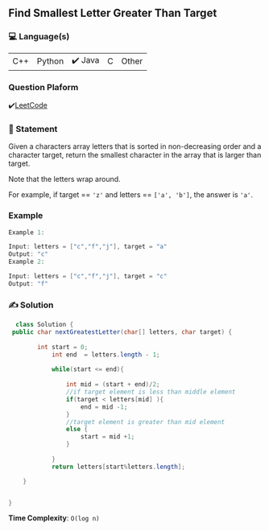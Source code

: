 ## Find Smallest Letter Greater Than Target

### 💻 Language(s)

<table>
    <tr>
        <td> C++</td>
        <td> Python</td>
        <td>✔️ Java</td>
        <td>  C</td>
        <td>  Other</td>
    </tr>
</table>

### Question Plaform

✔️[LeetCode](https://leetcode.com/problems/find-smallest-letter-greater-than-target/)

### 📖 Statement

Given a characters array letters that is sorted in non-decreasing order and a character target, return the smallest character in the array that is larger than target.

Note that the letters wrap around.

For example, if target == `'z'` and letters == `['a', 'b']`, the answer is `'a'`.


### Example 
```c++
Example 1:

Input: letters = ["c","f","j"], target = "a"
Output: "c"
Example 2:

Input: letters = ["c","f","j"], target = "c"
Output: "f"
```

### ✍️ Solution

```Java
  class Solution {
 public char nextGreatestLetter(char[] letters, char target) {
        
		int start = 0;
			int end  = letters.length - 1;
			
			while(start <= end){
				
				int mid = (start + end)/2;
				//if target element is less than middle element 
				if(target < letters[mid] ){
					end = mid -1;
				}
				//target element is greater than mid element
				else {
					start = mid +1;
				}
				
			}
			return letters[start%letters.length];

    }


}
```

**Time Complexity**: `O(log n)`
